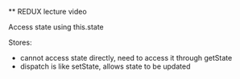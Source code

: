** REDUX lecture video 

Access state using this.state

Stores:
- cannot access state directly, need to access it through getState
- dispatch is like setState, allows state to be updated
